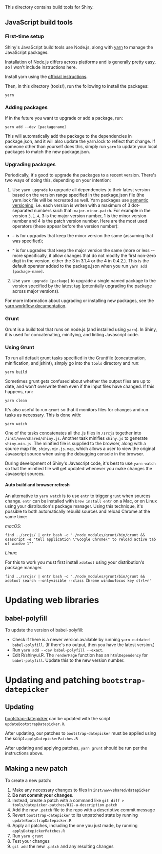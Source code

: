 This directory contains build tools for Shiny.


## JavaScript build tools

### First-time setup
Shiny's JavaScript build tools use Node.js, along with [yarn](https://yarnpkg.com/) to manage the JavaScript packages.

Installation of Node.js differs across platforms and is generally pretty easy, so I won't include instructions here.

Install yarn using the [official instructions](https://yarnpkg.com/en/docs/install).

Then, in this directory (tools/), run the following to install the packages:

```
yarn
```

### Adding packages
If in the future you want to upgrade or add a package, run:

```
yarn add --dev [packagename]
```

This will automatically add the package to the dependencies in package.json, and it will also update the yarn.lock to reflect that change. If someone other than yourself does this, simply run `yarn` to update your local packages to match the new package.json.

### Upgrading packages
Periodically, it's good to upgrade the packages to a recent version. There's two ways of doing this, depending on your intention:

1. Use `yarn upgrade` to upgrade all dependencies to their latest version based on the version range specified in the package.json file (the yarn.lock file will be recreated as well. Yarn packages use [semantic versioning](https://yarnpkg.com/en/docs/dependency-versions), i.e. each version is writen with a maximum of 3 dot-separated numbers such that: `major.minor.patch`. For example in the version `3.1.4`, 3 is the major version number, 1 is the minor version number and 4 is the patch version number. Here are the most used operators (these appear before the version number):

  - `~` is for upgrades that keep the minor version the same (assuming that was specified);

  - `^` is for upgrades that keep the major version the same (more or less -- more specifically, it allow changes that do not modify the first non-zero digit in the version, either the 3 in 3.1.4 or the 4 in 0.4.2.). This is the default operator added to the package.json when you run `yarn add [package-name]`.

2. Use `yarn upgrade [package]` to upgrade a single named package to the version specified by the latest tag (potentially upgrading the package across major versions).

For more information about upgrading or installing new packages, see the [yarn workflow documentation](https://yarnpkg.com/en/docs/yarn-workflow).

### Grunt
Grunt is a build tool that runs on node.js (and installed using `yarn`). In Shiny, it is used for concatenating, minifying, and linting Javascript code.

### Using Grunt
To run all default grunt tasks specified in the Gruntfile (concatenation, minification, and jshint), simply go into the `tools` directory and run:

```
yarn build
```

Sometimes grunt gets confused about whether the output files are up to date, and won't overwrite them even if the input files have changed. If this happens, run:

```
yarn clean
```

It's also useful to run `grunt` so that it monitors files for changes and run tasks as necessary. This is done with:

```
yarn watch
```

One of the tasks concatenates all the .js files in `/srcjs` together into `/inst/www/shared/shiny.js`. Another task minifies `shiny.js` to generate `shiny.min.js`. The minified file is supplied to the browser, along with a source map file, `shiny.min.js.map`, which allows a user to view the original Javascript source when using the debugging console in the browser.

During development of Shiny's Javascript code, it's best to use `yarn watch` so that the minified file will get updated whenever you make changes the Javascript sources.

#### Auto build and browser refresh

An alternative to `yarn watch` is to use `entr` to trigger `grunt` when sources change. `entr` can be installed with `brew install entr` on a Mac, or on Linux using your distribution's package manager. Using this technique, it's possible to both automatically rebuild sources and reload Chrome at the same time:

*macOS*:

```
find ../srcjs/ | entr bash -c './node_modules/grunt/bin/grunt && osascript -e "tell application \"Google Chrome\" to reload active tab of window 1"'
```

*Linux*:

For this to work you must first install `xdotool` using your distribution's package manager.

```
find ../srcjs/ | entr bash -c './node_modules/grunt/bin/grunt && xdotool search --onlyvisible --class Chrome windowfocus key ctrl+r'
```

Updating web libraries
======================

## babel-polyfill
To update the version of babel-polyfill:

* Check if there is a newer version available by running `yarn outdated babel-polyfill`. (If there's no output, then you have the latest version.)
* Run `yarn add --dev babel-polyfill --exact`.
* Edit R/shinyui.R. The `renderPage` function has an `htmlDependency` for
  `babel-polyfill`. Update this to the new version number.

# Updating and patching `bootstrap-datepicker`

## Updating

[bootstrap-datepicker](https://github.com/uxsolutions/bootstrap-datepicker) can be updated with the script `updateBootstrapDatepicker.R`.

After updating, our patches to `bootstrap-datepicker` must be applied using the script `applyDatepickerPatches.R`

After updating and applying patches, `yarn grunt` should be run per the instructions above.

## Making a new patch

To create a new patch:

1. Make any necessary changes to files in `inst/www/shared/datepicker`
1. **Do not commit your changes.**
1. Instead, create a patch with a command like `git diff > tools/datepicker-patches/012-a-description.patch`
1. Add the new `.patch` file to the repo with a descriptive commit message
1. Revert `bootstrap-datepicker` to its unpatched state by running `updateBootstrapDatepicker.R`
1. Apply all patches, including the one you just made, by running `applyDatepickerPatches.R`
1. Run `yarn grunt`
1. Test your changes
1. `git add` the new `.patch` and any resulting changes
